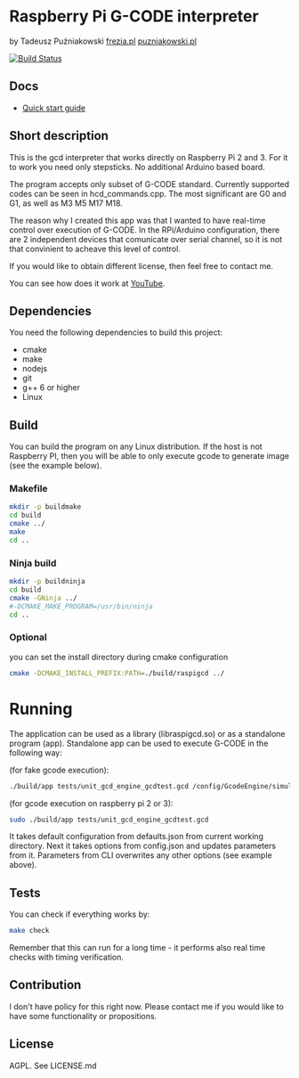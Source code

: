 # Raspberry Pi G-CODE interpreter 

by Tadeusz Puźniakowski [frezia.pl](http://frezia.pl) [puzniakowski.pl](http://puzniakowski.pl)

[![Build Status](https://travis-ci.org/pantadeusz/raspigcd.svg?branch=master)](https://travis-ci.org/pantadeusz/raspigcd)

## Docs

  * [Quick start guide](doc/GUIDE.md)

## Short description

This is the gcd interpreter that works directly on Raspberry Pi 2 and 3. For it to work you need only stepsticks. No additional Arduino based board.

The program accepts only subset of G-CODE standard. Currently supported codes can be seen in hcd_commands.cpp. The most significant are G0 and G1, as well as M3 M5 M17 M18.

The reason why I created this app was that I wanted to have real-time control over execution of G-CODE. In the RPi/Arduino configuration, there are 2 independent devices that comunicate over serial channel, so it is not that convinient to acheave this level of control.

If you would like to obtain different license, then feel free to contact me.

You can see how does it work at [YouTube](https://www.youtube.com/watch?v=Nr__NRT2n3w).


## Dependencies

You need the following dependencies to build this project:

 * cmake
 * make
 * nodejs
 * git
 * g++ 6 or higher
 * Linux


## Build

You can build the program on any Linux distribution. If the host is not Raspberry PI, then you will be able to only execute gcode to generate image (see the example below).

### Makefile

```bash
mkdir -p buildmake
cd build
cmake ../
make
cd ..
```

### Ninja build

```bash
mkdir -p buildninja
cd build
cmake -GNinja ../ 
#-DCMAKE_MAKE_PROGRAM=/usr/bin/ninja
cd ..
```

### Optional

you can set the install directory during cmake configuration

```bash
cmake -DCMAKE_INSTALL_PREFIX:PATH=./build/raspigcd ../
```

# Running

The application can be used as a library (libraspigcd.so) or as a standalone program (app). Standalone app can be used to execute G-CODE in the following way:

(for fake gcode execution):

```bash
./build/app tests/unit_gcd_engine_gcdtest.gcd /config/GcodeEngine/simulationFileOutput="tmp.png"
```

(for gcode execution on raspberry pi 2 or 3):

```bash
sudo ./build/app tests/unit_gcd_engine_gcdtest.gcd
```


It takes default configuration from defaults.json from current working directory. Next it takes options from config.json and updates parameters from it. Parameters from CLI overwrites any other options (see example above).


## Tests

You can check if everything works by:

```bash
make check
```

Remember that this can run for a long time - it performs also real time checks with timing verification.

## Contribution

I don't have policy for this right now. Please contact me if you would like to have some functionality or propositions.


## License

AGPL. See LICENSE.md
